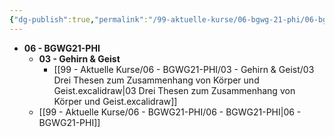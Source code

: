 ```yaml
---
{"dg-publish":true,"permalink":"/99-aktuelle-kurse/06-bgwg-21-phi/06-bgwg-21-phi/","dgHomeLink":true,"dgPassFrontmatter":false}
---
```




- **06 - BGWG21-PHI**
	- **03 - Gehirn & Geist**
		- [[99 - Aktuelle Kurse/06 - BGWG21-PHI/03 - Gehirn & Geist/03 Drei Thesen zum Zusammenhang von Körper und Geist.excalidraw|03 Drei Thesen zum Zusammenhang von Körper und Geist.excalidraw]]
	- [[99 - Aktuelle Kurse/06 - BGWG21-PHI/06 - BGWG21-PHI|06 - BGWG21-PHI]]


